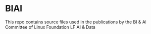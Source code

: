 # BIAI

This repo contains source files used in the publications by the BI & AI Committee of Linux Foundation LF AI & Data